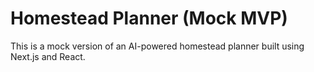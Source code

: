 # Homestead Planner (Mock MVP)
This is a mock version of an AI-powered homestead planner built using Next.js and React.
